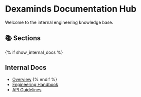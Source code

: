 # Dexaminds Documentation Hub

Welcome to the internal engineering knowledge base.

## 📚 Sections
{% if show_internal_docs %}
## Internal Docs
- [Overview](internal-docs/README.md)
{% endif %}
- [Engineering Handbook](engineering-handbook/)
- [API Guidelines](api-guidelines/)
